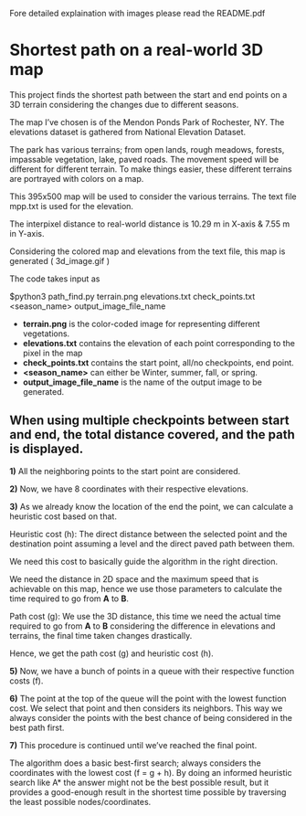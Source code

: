 Fore detailed explaination with images please read the README.pdf

# Shortest path on a real-world 3D map

This project finds the shortest path between the start and end points on a
3D terrain considering the changes due to different seasons.

The map I’ve chosen is of the Mendon Ponds Park of Rochester, NY.
The elevations dataset is gathered from National Elevation Dataset.

The park has various terrains; from open lands, rough meadows, forests,
impassable vegetation, lake, paved roads. The movement speed will be
different for different terrain. To make things easier, these different
terrains are portrayed with colors on a map.

This 395x500 map will be used to consider the various terrains. The text
file mpp.txt is used for the elevation.

The interpixel distance to real-world distance is 10.29 m in X-axis & 7.55 m
in Y-axis.

Considering the colored map and elevations from the text file, this map is
generated ( 3d_image.gif )


The code takes input as

$python3 path_find.py terrain.png elevations.txt check_points.txt <season_name> output_image_file_name

- **terrain.png** is the color-coded image for representing different
    vegetations.
- **elevations.txt** contains the elevation of each point corresponding to
    the pixel in the map
- **check_points.txt** contains the start point, all/no checkpoints, end
    point.
- **<season_name>** can either be Winter, summer, fall, or spring.
- **output_image_file_name** is the name of the output image to be generated.

## When using multiple checkpoints between start and end, the total distance covered, and the path is displayed. 

**1)** All the neighboring
points to the start point
are considered.

**2)** Now, we have 8
coordinates with their
respective elevations.

**3)** As we already know
the location of the end
the point, we can calculate a
heuristic cost based on
that.

Heuristic cost (h): The direct distance between the selected point and the
destination point assuming a level and the direct paved path between them.

We need this cost to basically guide the algorithm in the right direction.


We need the distance in 2D space and the maximum speed that is
achievable on this map, hence we use those parameters to calculate the
time required to go from **A** to **B**.

Path cost (g): We use the 3D distance, this time we need the actual time
required to go from **A** to **B** considering the difference in elevations and
terrains, the final time taken changes drastically.

Hence, we get the path cost (g) and heuristic cost (h).

**5)** Now, we have a bunch of points in a queue with their respective
function costs (f).


**6)** The point at the top of the queue will the point with the lowest function
cost. We select that point and then considers its neighbors. This way we
always consider the points with the best chance of being considered in the
best path first.

**7)** This procedure is continued until we’ve reached the final point.

The algorithm does a basic best-first search; always considers the
coordinates with the lowest cost (f = g + h). By doing an informed
heuristic search like A* the answer might not be the best possible result,
but it provides a good-enough result in the shortest time possible by
traversing the least possible nodes/coordinates.




